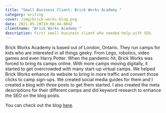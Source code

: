 ```yaml
---
title: "Small Business Client: Brick Works Academy "
category: writing
cover: /img/brick-works-blog.png
date: 2021-05-19T19:08:44.804Z
clientname: "Brick Works Academy "
description: First small business client who needed help with SEO.
---
```

Brick Works Academy is based out of London, Ontario. They run camps for kids who are interested in all things geeky. From Lego, robotics, video games and even Harry Potter. When the pandemic hit, Brick Works was forced to bring its camps online. With more camps moving digitally, it started to get overcrowded with many start-up virtual camps. We helped Brick Works enhance its website to bring in more traffic and convert those clicks to camp sign-ups. We created social media guides for them and I created a blog with three posts to get them started. I also created the meta descriptions for their different camps and did keyword research to enhance the SEO on the blog posts. 

You can check out the blog [here](https://brickworksacademy.com/brick-works-blog).